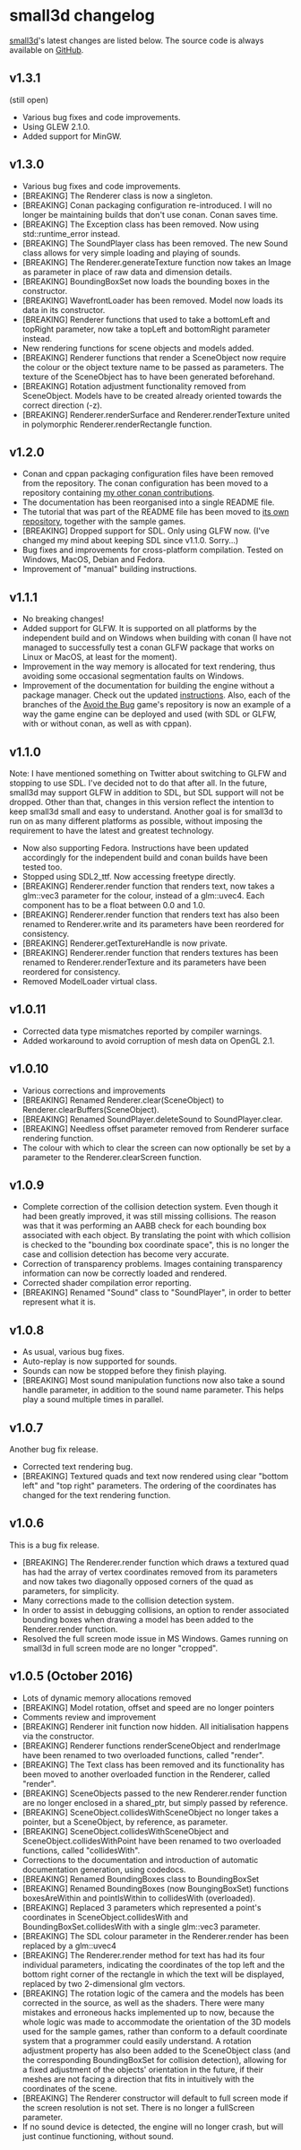 small3d changelog
=================

[small3d](https://github.com/dimi309/small3d)'s latest changes are listed below. The source code is always available on [GitHub](https://github.com/dimi309/small3d).

v1.3.1
------

(still open)

- Various bug fixes and code improvements.
- Using GLEW 2.1.0.
- Added support for MinGW.

v1.3.0
------

- Various bug fixes and code improvements.
- [BREAKING] The Renderer class is now a singleton.
- [BREAKING] Conan packaging configuration re-introduced. I will no longer be maintaining builds that don't use conan. Conan saves time.
- [BREAKING] The Exception class has been removed. Now using std::runtime_error instead.
- [BREAKING] The SoundPlayer class has been removed. The new Sound class allows for very simple loading and playing of sounds.
- [BREAKING] The Renderer.generateTexture function now takes an Image as parameter in place of raw data and dimension details.
- [BREAKING] BoundingBoxSet now loads the bounding boxes in the constructor.
- [BREAKING] WavefrontLoader has been removed. Model now loads its data in its constructor.
- [BREAKING] Renderer functions that used to take a bottomLeft and topRight parameter, now take a topLeft and bottomRight parameter instead.
- New rendering functions for scene objects and models added.
- [BREAKING] Renderer functions that render a SceneObject now require the colour or the object texture name to be passed as parameters. The texture of the SceneObject has to have been generated beforehand.
- [BREAKING] Rotation adjustment functionality removed from SceneObject. Models have to be created already oriented towards the correct direction (-z).
- [BREAKING] Renderer.renderSurface and Renderer.renderTexture united in polymorphic Renderer.renderRectangle function.

v1.2.0
------

- Conan and cppan packaging configuration files have been removed from the repository. The conan configuration has been moved to a repository containing [my other conan contributions](https://bintray.com/dimi309/conan-packages).
- The documentation has been reorganised into a single README file.
- The tutorial that was part of the README file has been moved to [its own repository](https://github.com/dimi309/small3d-tutorial), together with the sample games.
- [BREAKING] Dropped support for SDL. Only using GLFW now. (I've changed my mind about keeping SDL since v1.1.0. Sorry...)
- Bug fixes and improvements for cross-platform compilation. Tested on Windows, MacOS, Debian and Fedora.
- Improvement of "manual" building instructions.

v1.1.1
------

- No breaking changes!
- Added support for GLFW. It is supported on all platforms by the independent build and on Windows when building with conan (I have not managed to successfully test a conan GLFW package that works on Linux or MacOS, at least for the moment).
- Improvement in the way memory is allocated for text rendering, thus avoiding some occasional segmentation faults on Windows.
- Improvement of the documentation for building the engine without a package manager. Check out the updated [instructions](https://github.com/dimi309/small3d/blob/master/BUILDING.md). Also, each of the branches of the [Avoid the Bug](https://github.com/dimi309/AvoidTheBug3D) game's repository is now an example of a way the game engine can be deployed and used (with SDL or GLFW, with or without conan, as well as with cppan).

v1.1.0
------

Note: I have mentioned something on Twitter about switching to GLFW and stopping to use SDL. I've decided not to do that after all. In the future, small3d may support GLFW in addition to SDL, but SDL support will not be dropped. Other than that, changes in this version reflect the intention to keep small3d small and easy to understand. Another goal is for small3d to run on as many different platforms as possible, without imposing the requirement to have the latest and greatest technology.

- Now also supporting Fedora. Instructions have been updated accordingly for the independent build and conan builds have been tested too.
- Stopped using SDL2_ttf. Now accessing freetype directly.
- [BREAKING] Renderer.render function that renders text, now takes a glm::vec3 parameter for the colour, instead of a glm::uvec4. Each component has to be a float between 0.0 and 1.0.
- [BREAKING] Renderer.render function that renders text has also been renamed to Renderer.write and its parameters have been reordered for consistency.
- [BREAKING] Renderer.getTextureHandle is now private.
- [BREAKING] Renderer.render function that renders textures has been renamed to Renderer.renderTexture and its parameters have been reordered for consistency.
- Removed ModelLoader virtual class.

v1.0.11
-------

- Corrected data type mismatches reported by compiler warnings.
- Added workaround to avoid corruption of mesh data on OpenGL 2.1.

v1.0.10
-------

- Various corrections and improvements
- [BREAKING] Renamed Renderer.clear(SceneObject) to Renderer.clearBuffers(SceneObject).
- [BREAKING] Renamed SoundPlayer.deleteSound to SoundPlayer.clear.
- [BREAKING] Needless offset parameter removed from Renderer surface rendering function.
- The colour with which to clear the screen can now optionally be set by a parameter to the Renderer.clearScreen function.

v1.0.9
------

- Complete correction of the collision detection system. Even though it had been greatly improved, it was still missing collisions. The reason was that it was performing an AABB check for each bounding box associated with each object. By translating the point with which collision is checked to the "bounding box coordinate space", this is no longer the case and collision detection has become very accurate.
- Correction of transparency problems. Images containing transparency information can now be correctly loaded and rendered.
- Corrected shader compilation error reporting.
- [BREAKING] Renamed "Sound" class to "SoundPlayer", in order to better represent what it is.

v1.0.8
------

- As usual, various bug fixes.
- Auto-replay is now supported for sounds. 
- Sounds can now be stopped before they finish playing.
- [BREAKING] Most sound manipulation functions now also take a sound handle parameter, in addition to the sound name parameter. This helps play a sound multiple times in parallel. 

v1.0.7
------
Another bug fix release.

- Corrected text rendering bug.
- [BREAKING] Textured quads and text now rendered using clear "bottom left" and "top right" parameters. The ordering of the coordinates has changed for the text rendering function.

v1.0.6
------

This is a bug fix release.

- [BREAKING] The Renderer.render function which draws a textured quad has had the array of vertex coordinates removed from its parameters and now takes two diagonally opposed corners of the quad as parameters, for simplicity.
- Many corrections made to the collision detection system.
- In order to assist in debugging collisions, an option to render associated bounding boxes when drawing a model has been added to the Renderer.render function.
- Resolved the full screen mode issue in MS Windows. Games running on small3d in full screen mode are no longer "cropped".

v1.0.5 (October 2016)
---------------------

- Lots of dynamic memory allocations removed
- [BREAKING] Model rotation, offset and speed are no longer pointers
- Comments review and improvement
- [BREAKING] Renderer init function now hidden. All initialisation happens via the constructor.
- [BREAKING] Renderer functions renderSceneObject and renderImage have been renamed to two overloaded functions, called "render".
- [BREAKING] The Text class has been removed and its functionality has been moved to another overloaded function in the Renderer, called "render".
- [BREAKING] SceneObjects passed to the new Renderer.render function are no longer enclosed in a shared_ptr, but simply passed by reference.
- [BREAKING] SceneObject.collidesWithSceneObject no longer takes a pointer, but a SceneObject, by reference, as parameter.
- [BREAKING] SceneObject.collidesWithSceneObject and SceneObject.collidesWithPoint have been renamed to two overloaded functions, called "collidesWith".
- Corrections to the documentation and introduction of automatic documentation generation, using codedocs.
- [BREAKING] Renamed BoundingBoxes class to BoundingBoxSet
- [BREAKING] Renamed BoundingBoxes (now BoungingBoxSet) functions boxesAreWithin and pointIsWithin to collidesWith (overloaded).
- [BREAKING] Replaced 3 parameters which represented a point's coordinates in SceneObject.collidesWith and BoundingBoxSet.collidesWith with a single glm::vec3 parameter.
- [BREAKING] The SDL colour parameter in the Renderer.render has been replaced by a glm::uvec4
- [BREAKING] The Renderer.render method for text has had its four individual parameters, indicating the coordinates of the top left and the bottom right corner of the rectangle in which the text will be displayed, replaced by two 2-dimensional glm vectors.
- [BREAKING] The rotation logic of the camera and the models has been corrected in the source, as well as the shaders. There were many mistakes and erroneous hacks implemented up to now, because the whole logic was made to accommodate the orientation of the 3D models used for the sample games, rather than conform to a default coordinate system that a programmer could easily understand. A rotation adjustment property has also been added to the SceneObject class (and the corresponding BoundingBoxSet for collision detection), allowing for a fixed adjustment of the objects' orientation in the future, if their meshes are not facing a direction that fits in intuitively with the coordinates of the scene.
- [BREAKING] The Renderer constructor will default to full screen mode if the screen resolution is not set. There is no longer a fullScreen parameter.
- If no sound device is detected, the engine will no longer crash, but will just continue functioning, without sound.
